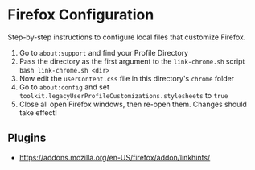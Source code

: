 # Firefox Configuration

Step-by-step instructions to configure local files that customize Firefox.

1. Go to `about:support` and find your Profile Directory
2. Pass the directory as the first argument to the `link-chrome.sh` script
   `bash link-chrome.sh <dir>`
3. Now edit the `userContent.css` file in this directory's `chrome` folder
4. Go to `about:config` and set `toolkit.legacyUserProfileCustomizations.stylesheets` to `true`
5. Close all open Firefox windows, then re-open them. Changes should take effect!

## Plugins

- <https://addons.mozilla.org/en-US/firefox/addon/linkhints/>
